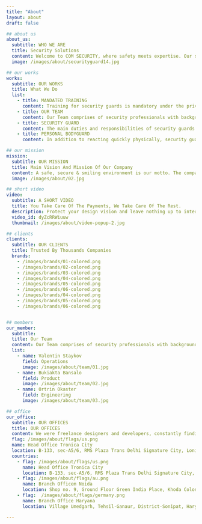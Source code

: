 ```yaml
---
title: "About"
layout: about
draft: false

## about us
about_us:
  subtitle: WHO WE ARE
  title: Security Solutions
  content: Welcome to COM SECURITY, where safety meets expertise. Our seasoned security professionals are dedicated to safeguarding your peace of mind and assets. With years of experience and rigorous training, our team offers a proactive approach to security challenges, utilizing state-of-the-art technology and a commitment to customization. Whether you need armed or unarmed guards, event security, commercial protection, residential safety, construction site security, or retail asset protection, we've got you covered. Our professionalism, combined with excellent customer service and access control solutions, ensures a secure environment tailored to your unique needs. Contact us today, and let us create a personalized security plan that prioritizes your safety and peace of mind around the clock. Your security is our mission.
  image: /images/about/securityguard14.jpg

## our works
works:
  subtitle: OUR WORKS
  title: What We Do
  list:
    - title: MANDATED TRAINING
      content: Training for security guards is mandatory under the private Security Agency. It requires all security guards to complete three training courses. All Courses must be conducted at approved training schools, by certified instructors.
    - title: OUR TEAM
      content: Our Team comprises of security professionals with background in Armed Forces, Para Military Forces and Police. Their experience and insight within the security industry are unmatched.
    - title: SECURITY GUARD
      content: The main duties and responsibilities of security guards are to watch and patrol areas to guard against illegal activity and dangerous scenarios. Security guards work for a variety of employers, including schools, banks, hospitals and commercial centers, such as casinos, sports centers, power plants and transportation centers.
    - title: PERSONAL BODYGUARD
      content: In addition to reacting quickly physically, security guards must often possess certain personality qualities that make them able to detect and deter crimes. Security guards are detail-oriented and have good listening skills. They are highly observant, and often have the ability to watch and observe areas without getting distracted.

## our mission
mission:
  subtitle: OUR MISSION
  title: Main Vision And Mission Of Our Company
  content: A safe, secure & smiling environment is our motto. The company envisages to provide total Security Solutions to corporate clients. “No Error” is our motto. Regular training and daily briefings are our way of doing things. We endeavour to provide best suited security manpower for specific requirements and integrate it with state of the art electronic surveillance systems.
  image: /images/about/02.jpg

## short video
video:
  subtitle: A SHORT VIDEO
  title: You Take Care Of The Payments, We Take Care Of The Rest.
  description: Protect your design vision and leave nothing up to interpretation with interaction recipes. Quickly share and access all your team members interactions by using libraries, ensuring consistcy throughout the.
  video_id: dyZcRRWiuuw
  thumbnail: /images/about/video-popup-2.jpg

## clients
clients:
  subtitle: OUR CLIENTS
  title: Trusted By Thousands Companies
  brands:
    - /images/brands/01-colored.png
    - /images/brands/02-colored.png
    - /images/brands/03-colored.png
    - /images/brands/04-colored.png
    - /images/brands/05-colored.png
    - /images/brands/06-colored.png
    - /images/brands/04-colored.png
    - /images/brands/05-colored.png
    - /images/brands/06-colored.png


## members
our_member:
  subtitle: 
  title: Our Team
  content: Our Team comprises of security professionals with background in Armed Forces, Para Military Forces and Police. Their experience and insinght within the security industry are unmatched. They have a knock for understanding the discerning needs of our values clients. Together, they from a pool immense knowledge and experience in security matters.
  list:
    - name: Valentin Staykov
      field: Operations
      image: /images/about/team/01.jpg
    - name: Bukiakta Bansalo
      field: Product
      image: /images/about/team/02.jpg
    - name: Ortrin Okaster
      field: Engineering
      image: /images/about/team/03.jpg

## office
our_office:
  subtitle: OUR OFFICES
  title: OUR OFFICES
  content: We were freelance designers and developers, constantly finding </br> ourselves deep in vague feedback. This made every client and team
  flag: /images/about/flags/us.png
  name: Head Office Tronica City
  location: B-133, sec-A5/6, RMS Plaza Trans Delhi Signature City, Loni Ghaziabad-201103  Mob:- +91 9718069976, +91 9355419326  E-mail:- comsecurity@gmail.com
  countries:
    - flag: /images/about/flags/us.png
      name: Head Office Tronica City
      location: B-133, sec-A5/6, RMS Plaza Trans Delhi Signature City, Loni Ghaziabad-201103  Mob:- +91 9718069976, +91 9355419326  E-mail:- comsecurity@gmail.com
    - flag: /images/about/flags/au.png
      name: Branch Officem Noida
      location: Shop no. 9, Ground Floor Green India Place, Khoda Colony Noida, Sector-62,(U.P.)201301  Mob:- +91 9319852290, +91 9355256624
    - flag:  /images/about/flags/germany.png
      name: Branch Office Haryana
      location: Village Umedgarh, Tehsil-Ganaur, District-Sonipat, Haryana-131039  Mob:- +91 9319513464, +91 9560364532

---
```


